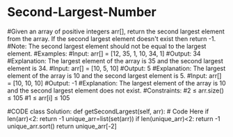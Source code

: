 # Second-Largest-Number
#Given an array of positive integers arr[], return the second largest element from the array. If the second largest element doesn't exist then return -1.
#Note: The second largest element should not be equal to the largest element.
#Examples:
#Input: arr[] = [12, 35, 1, 10, 34, 1]
#Output: 34
#Explanation: The largest element of the array is 35 and the second largest element is 34.
#Input: arr[] = [10, 5, 10]
#Output: 5
#Explanation: The largest element of the array is 10 and the second largest element is 5.
#Input: arr[] = [10, 10, 10]
#Output: -1
#Explanation: The largest element of the array is 10 and the second largest element does not exist.
#Constraints:
#2 ≤ arr.size() ≤ 105
#1 ≤ arr[i] ≤ 105

#CODE
class Solution:
    def getSecondLargest(self, arr):
        # Code Here
        if len(arr)<2:
            return -1
        unique_arr=list(set(arr))
        if len(unique_arr)<2:
            return -1
        unique_arr.sort()
        return unique_arr[-2]
